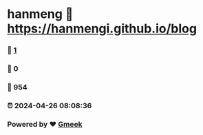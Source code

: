 # hanmeng :link: https://hanmengi.github.io/blog 
### :page_facing_up: [1](https://hanmengi.github.io/blog/tag.html) 
### :speech_balloon: 0 
### :hibiscus: 954 
### :alarm_clock: 2024-04-26 08:08:36 
### Powered by :heart: [Gmeek](https://github.com/Meekdai/Gmeek)
